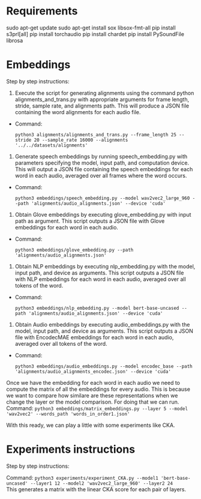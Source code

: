 # Requirements
sudo apt-get update
sudo apt-get install sox libsox-fmt-all
pip install s3prl[all]
pip install torchaudio
pip install chardet
pip install PySoundFile librosa

# Embeddings

Step by step instructions:

1. Execute the script for generating alignments using the command python alignments_and_trans.py with appropriate arguments for frame length, stride, sample rate, and alignments path. This will produce a JSON file containing the word alignments for each audio file. 

 - Command: 
     ```
     python3 alignments/alignments_and_trans.py --frame_length 25 --stride 20 --sample_rate 16000 --alignments '../../datasets/alignments'
     ```

1. Generate speech embeddings by running speech_embedding.py with parameters specifying the model, input path, and computation device. This will output a JSON file containing the speech embeddings for each word in each audio, averaged over all frames where the word occurs.

- Command: 
     ```
     python3 embeddings/speech_embedding.py --model wav2vec2_large_960 --path 'alignments/audio_alignments.json' --device 'cuda'
     ```  

1. Obtain Glove embeddings by executing glove_embedding.py with input path as argument. This script outputs a JSON file with Glove embeddings for each word in each audio.

- Command: 
     ```
     python3 embeddings/glove_embedding.py --path 'alignments/audio_alignments.json'
     ```

1. Obtain NLP embeddings by executing nlp_embedding.py with the model, input path, and device as arguments. This script outputs a JSON file with NLP embeddings for each word in each audio, averaged over all tokens of the word.

- Command: 
     ```
     python3 embeddings/nlp_embedding.py --model bert-base-uncased --path 'alignments/audio_alignments.json' --device 'cuda'
     ```

1. Obtain Audio embeddings by executing audio_embeddings.py with the model, input path, and device as arguments. This script outputs a JSON file with EncodecMAE embeddings for each word in each audio, averaged over all tokens of the word.

- Command: 
     ```
     python3 embeddings/audio_embeddings.py --model encodec_base --path 'alignments/audio_alignments_encodec.json' --device 'cuda'
     ```



 Once we have the embedding for each word in each audio we need to compute the matrix of all the embeddings for every audio. This is because we want to compare how similare are these representations when we change the layer or the model comparison. For doing that we can run. 
 Command: 
     ```
     python3 embeddings/matrix_embeddings.py --layer 5 --model 'wav2vec2' --words_path 'words_in_order1.json'
     ```  

 With this ready, we can play a little with some experiments like CKA.


# Experiments instructions

Step by step instructions:

  Command: 
     ```
     python3 experiments/experiment_CKA.py --model1 'bert-base-uncased' --layer1 12 --model2 'wav2vec2_large_960' --layer2 24
     ```  
  This generates a matrix with the linear CKA score for each pair of layers.